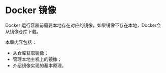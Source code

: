 # Docker 镜像

Docker 运行容器前需要本地存在对应的镜像，如果镜像不存在本地，Docker会从镜像仓库下载。

本章内容包括：
* 从仓库获取镜像；
* 管理本地主机上的镜像；
* 介绍镜像实现的基本原理。
